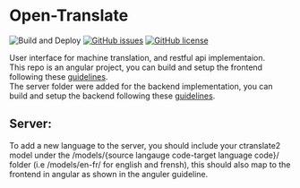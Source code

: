 # Open-Translate
![Build and Deploy](https://github.com/danielinux7/Open-Translate/workflows/Build%20and%20Deploy/badge.svg)
[![GitHub issues](https://img.shields.io/github/issues/danielinux7/Open-Translate)](https://github.com/danielinux7/Open-Translate/issues)
[![GitHub license](https://img.shields.io/github/license/danielinux7/Open-Translate)](https://github.com/danielinux7/Open-Translate/blob/master/LICENSE)

User interface for machine translation, and restful api implementaion.\
This repo is an angular project, you can build and setup the frontend following these [guidelines][angular_setup].\
The server folder were added for the backend implementation, you can build and setup the backend following these [guidelines][server].

[angular_setup]: https://github.com/danielinux7/Open-Translate/blob/master/docs/angular_setup.md
[server]: https://github.com/danielinux7/Open-Translate/blob/master/docs/server.md

## Server:
To add a new language to the server, you should include your ctranslate2 model under the /models/{source langauge code-target language code}/ folder (i.e /models/en-fr/ for english and frensh), this should also map to the frontend in angular as shown in the anguler guideline.

